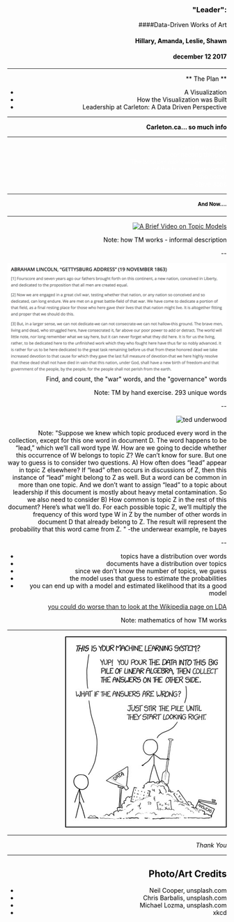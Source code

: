 <section data-background="cl/michal-lomza-338227.jpg">
<div align="right"><font color="black">

### "Leader":
####Data-Driven Works of Art

#### Hillary, Amanda, Leslie, Shawn
#### december 12 2017



---

** The Plan **

+ A Visualization
+ How the Visualization was Built
+ Leadership at Carleton: A Data Driven Perspective

---
<section data-background="cl/neil-cooper-318875.jpg">

**Carleton.ca... so much info**

---
<section data-background="cl/chris-barbalis-186421.jpg">
<div align="right"><font color="white">
>Creativity is just <br>
connecting things...<br>
The broader one's understanding <br>
of the human experience, <br>
the better <br>
- Steve Jobs 
</font></div>
<section>

---

# And Now....

---

[![A Brief Video on Topic Models](https://img.youtube.com/vi/l_oX4ua35Ec/0.jpg)](https://www.youtube.com/watch?v=l_oX4ua35Ec)

Note:
how TM works - informal description

--

![gettysburg](cl/gettysburg.png)
Find, and count, the "war" words, and the "governance" words


Note:
TM by hand exercise. 293 unique words

--

![ted underwood](https://tedunderwood.files.wordpress.com/2012/04/ldaformula.png)

Note:
"Suppose we knew which topic produced every word in the collection, except for this one word in document D. The word happens to be “lead,” which we’ll call word type W. How are we going to decide whether this occurrence of W belongs to topic Z?
We can’t know for sure. But one way to guess is to consider two questions. A) How often does “lead” appear in topic Z elsewhere? If “lead” often occurs in discussions of Z, then this instance of “lead” might belong to Z as well. But a word can be common in more than one topic. And we don’t want to assign “lead” to a topic about leadership if this document is mostly about heavy metal contamination. So we also need to consider B) How common is topic Z in the rest of this document?
Here’s what we’ll do. For each possible topic Z, we’ll multiply the frequency of this word type W in Z by the number of other words in document D that already belong to Z. The result will represent the probability that this word came from Z. "
-the underwear example, re bayes

--

- topics have a distribution over words
- documents have a distribution over topics
- since we don't know the number of topics, we guess
- the model uses that guess to estimate the probabilities
- you can end up with a model and estimated likelihood that its a good model

[you could do worse than to look at the Wikipedia page on LDA](https://en.wikipedia.org/wiki/Latent_Dirichlet_allocation)

Note:
mathematics of how TM works


---

![](cl/xkcd.jpg)

---

_Thank You_


---

## Photo/Art Credits

+ Neil Cooper, unsplash.com
+ Chris Barbalis, unsplash.com
+ Michael Lozma, unsplash.com
+ xkcd
